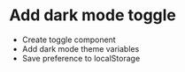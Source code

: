 # Add dark mode toggle

- Create toggle component
- Add dark mode theme variables
- Save preference to localStorage
